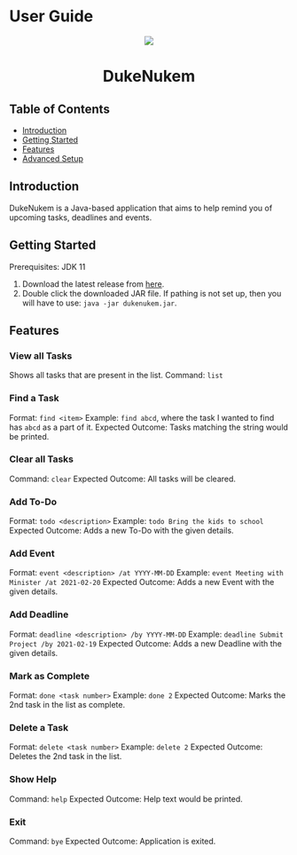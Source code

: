 # User Guide

<p align="center"><img src="https://soonkeatneo.github.io/ip/Ui.png"/></p>
<h1 align="center">DukeNukem</h1>

## Table of Contents
* [Introduction](#introduction)
* [Getting Started](#getting-started)
* [Features](#features)
* [Advanced Setup](#advanced-setup)

## Introduction

DukeNukem is a Java-based application that aims to help remind you of upcoming tasks, deadlines and events.

## Getting Started

Prerequisites: JDK 11

1. Download the latest release from [here](https://github.com/SoonKeatNeo/ip/releases/). 
1. Double click the downloaded JAR file. If pathing is not set up, then you will have to use: `java -jar dukenukem.jar`.

## Features

### View all Tasks
Shows all tasks that are present in the list.
Command: `list`

### Find a Task
Format: `find <item>`
Example: `find abcd`, where the task I wanted to find has `abcd` as a part of it.
Expected Outcome: Tasks matching the string would be printed.
<p align="center">

</p>

### Clear all Tasks
Command: `clear`
Expected Outcome: All tasks will be cleared.

### Add To-Do
Format: `todo <description>`
Example: `todo Bring the kids to school`
Expected Outcome: Adds a new To-Do with the given details.
<p align="center">

</p>

### Add Event
Format: `event <description> /at YYYY-MM-DD`
Example: `event Meeting with Minister /at 2021-02-20`
Expected Outcome: Adds a new Event with the given details.
<p align="center">

</p>

### Add Deadline
Format: `deadline <description> /by YYYY-MM-DD`
Example: `deadline Submit Project /by 2021-02-19`
Expected Outcome: Adds a new Deadline with the given details.
<p align="center">

</p>


### Mark as Complete
Format: `done <task number>`
Example: `done 2`
Expected Outcome: Marks the 2nd task in the list as complete.
<p align="center">

</p>

### Delete a Task
Format: `delete <task number>`
Example: `delete 2`
Expected Outcome: Deletes the 2nd task in the list.
<p align="center">

</p>

### Show Help
Command: `help`
Expected Outcome: Help text would be printed.

### Exit
Command: `bye`
Expected Outcome: Application is exited.
